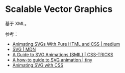 # Scalable Vector Graphics

基于 XML。

参考：

- [Animating SVGs With Pure HTML and CSS | medium](https://medium.com/swlh/animating-svgs-with-pure-html-and-css-e69eab12a5e)
- [SVG | MDN](https://developer.mozilla.org/en-US/docs/Web/SVG)
- [A Guide to SVG Animations (SMIL) | CSS-TRICKS](https://css-tricks.com/guide-svg-animations-smil/)
- [A how-to guide to SVG animation | tiny](https://www.tiny.cloud/blog/guide-svg-animation/)
- [Animating SVG with CSS](https://css-tricks.com/animating-svg-css/)
